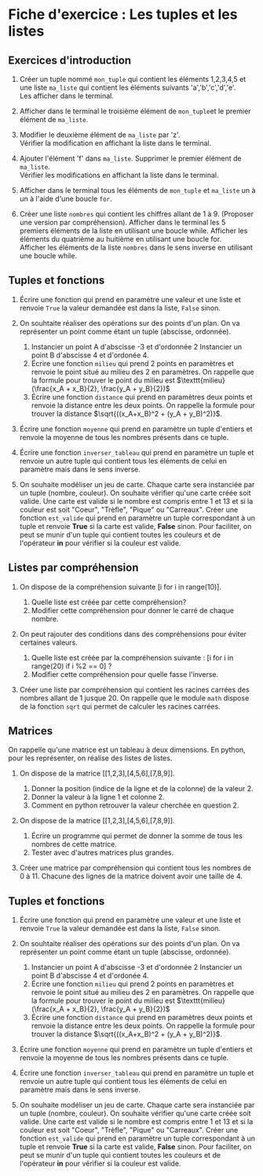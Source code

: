 # Fiche d'exercice : Les tuples et les listes

## Exercices d'introduction

1. Créer un tuple nommé  `mon_tuple` qui contient les éléments 1,2,3,4,5 et une liste `ma_liste` qui contient les éléments suivants 'a','b','c','d','e'.  
Les afficher dans le terminal.

2. Afficher dans le terminal le troisième élément de `mon_tuple`et le premier élément de `ma_liste`.

3. Modifier le deuxième élément de `ma_liste` par 'z'.  
Vérifier la modification en affichant la liste dans le terminal.

4. Ajouter l'élément 'f' dans `ma_liste`.
Supprimer le premier élément de `ma_liste`.  
Vérifier les modifications en affichant la liste dans le terminal.

5. Afficher dans le terminal tous les éléments de `mon_tuple` et `ma_liste` un à un à l'aide d'une boucle `for`.

6. Créer une liste `nombres` qui contient les chiffres allant de 1 à 9. (Proposer une version par compréhension).
Afficher dans le terminal les 5 premiers éléments de la liste en utilisant une boucle while.
Afficher les éléments du quatrième au huitième en utilisant une boucle for.  
Afficher les éléments de la liste `nombres` dans le sens inverse en utilisant une boucle while.

## Tuples et fonctions

1. Écrire une fonction qui prend en paramètre une valeur et une liste et renvoie `True` la valeur demandée est dans la liste, `False` sinon.  

2. On souhtaite réaliser des opérations sur des points d'un plan. On va représenter un point comme étant un tuple (abscisse, ordonnée).
   1. Instancier un point A d'abscisse -3 et d'ordonnée 2
      Instancier un point B d'abscisse 4 et d'ordonée 4.
   2. Écrire une fonction `milieu` qui prend 2 points en paramètres et renvoie le point situé au milieu des 2 en paramètres. On rappelle que la formule pour trouver le point du milieu est $\texttt{milieu}(\frac{x_A + x_B}{2}, \frac{y_A + y_B}{2})$
   3. Écrire une fonction `distance` qui prend en paramètres deux points et renvoie la distance entre les deux points. On rappelle la formule pour trouver la distance $\sqrt{((x_A+x_B)^2 + (y_A + y_B)^2)}$.  

3. Écrire une fonction `moyenne` qui prend en paramètre un tuple d'entiers et renvoie la moyenne de tous les nombres présents dans ce tuple.

4. Écrire une fonction `inverser_tableau` qui prend en paramètre un tuple et renvoie un autre tuple qui contient tous les éléments de celui en paramètre mais dans le sens inverse.

5. On souhaite modéliser un jeu de carte. Chaque carte sera instanciée par un tuple (nombre, couleur). On souhaite vérifier qu'une carte créée soit valide. Une carte est valide si le nombre est compris entre 1 et 13 et si la couleur est soit "Coeur", "Trèfle", "Pique" ou "Carreaux".
Créer une fonction `est_valide` qui prend en paramètre un tuple correspondant à un tuple et renvoie **True** si la carte est valide, **False** sinon. Pour faciliter, on peut se munir d'un tuple qui contient toutes les couleurs et de l'opérateur **in** pour vérifier si la couleur est valide.

## Listes par compréhension

1. On dispose de la compréhension suivante [i for i in range(10)].
   1. Quelle liste est créée par cette compréhension?
   2. Modifier cette compréhension pour donner le carré de chaque nombre.

2. On peut rajouter des conditions dans des compréhensions pour éviter certaines valeurs.
   1. Quelle liste est créée par la compréhension suivante : [i for i in range(20) if i %2 == 0] ?
   2. Modifier cette compréhension pour quelle fasse l'inverse.

3. Créer une liste par compréhension qui contient les racines carrées des nombres allant de 1 jusque 20. On rappelle que le module `math` dispose de la fonction `sqrt` qui permet de calculer les racines carrées.

## Matrices

On rappelle qu'une matrice est un tableau à deux dimensions. En python, pour les représenter, on réalise des listes de listes.

1. On dispose de la matrice [[1,2,3],[4,5,6],[7,8,9]].
   1. Donner la position (indice de la ligne et de la colonne) de la valeur 2.
   2. Donner la valeur à la ligne 1 et colonne 2.
   3. Comment en python retrouver la valeur cherchée en question 2.

2. On dispose de la matrice [[1,2,3],[4,5,6],[7,8,9]]. 
   1. Écrire un programme qui permet de donner la somme de tous les nombres de cette matrice.
   2. Tester avec d'autres matrices plus grandes.

3. Créer une matrice par compréhension qui contient tous les nombres de 0 à 11. Chacune des lignes de la matrice doivent avoir une taille de 4.

## Tuples et fonctions

1. Écrire une fonction qui prend en paramètre une valeur et une liste et renvoie `True` la valeur demandée est dans la liste, `False` sinon.  

2. On souhtaite réaliser des opérations sur des points d'un plan. On va représenter un point comme étant un tuple (abscisse, ordonnée).
   1. Instancier un point A d'abscisse -3 et d'ordonnée 2
      Instancier un point B d'abscisse 4 et d'ordonée 4.
   2. Écrire une fonction `milieu` qui prend 2 points en paramètres et renvoie le point situé au milieu des 2 en paramètres. On rappelle que la formule pour trouver le point du milieu est $\texttt{milieu}(\frac{x_A + x_B}{2}, \frac{y_A + y_B}{2})$
   3. Écrire une fonction `distance` qui prend en paramètres deux points et renvoie la distance entre les deux points. On rappelle la formule pour trouver la distance $\sqrt{((x_A+x_B)^2 + (y_A + y_B)^2)}$.  

3. Écrire une fonction `moyenne` qui prend en paramètre un tuple d'entiers et renvoie la moyenne de tous les nombres présents dans ce tuple.

4. Écrire une fonction `inverser_tableau` qui prend en paramètre un tuple et renvoie un autre tuple qui contient tous les éléments de celui en paramètre mais dans le sens inverse.

5. On souhaite modéliser un jeu de carte. Chaque carte sera instanciée par un tuple (nombre, couleur). On souhaite vérifier qu'une carte créée soit valide. Une carte est valide si le nombre est compris entre 1 et 13 et si la couleur est soit "Coeur", "Trèfle", "Pique" ou "Carreaux".
Créer une fonction `est_valide` qui prend en paramètre un tuple correspondant à un tuple et renvoie **True** si la carte est valide, **False** sinon. Pour faciliter, on peut se munir d'un tuple qui contient toutes les couleurs et de l'opérateur **in** pour vérifier si la couleur est valide.